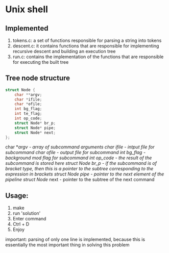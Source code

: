 # Unix shell

## Implemented

1. tokens.c: a set of functions responsible for parsing a string into tokens
2. descent.c: it contains functions that are responsible for implementing recursive descent and building an execution tree
3. run.c: contains the implementation of the functions that are responsible for executing the built tree

## Tree node structure

```C
struct Node {   
    char **argv;
    char *ifile;
    char *ofile;
    int bg_flag;
    int te_flag;
    int op_code;
    struct Node* br_p;
    struct Node* pipe;
    struct Node* next;
};
```

char **argv - аrray of subcommand arguments
char *ifile - intput file for subcommand
char *ofile - output file for subcommand
int bg_flag - background mod flag for subcommand
int op_code - the result of the subcommand is stored here
struct Node* br_p - if the subcommand is of bracket type, then this is a pointer to the subtree corresponding to the expression in brackets
struct Node* pipe - pointer to the next element of the pipeline
struct Node* next - pointer to the subtree of the next command

## Usage:
1. make
2. run 'solution'
3. Enter command
4. Ctrl + D
5. Enjoy

important: parsing of only one line is implemented, because this is essentially the most important thing in solving this problem
